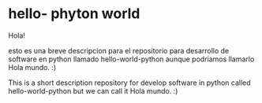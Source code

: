 # hello- phyton world

Hola!

esto es una breve descripcion para el repositorio para desarrollo de software en python llamado hello-world-python
aunque podriamos llamarlo Hola mundo. :)


This is a short description repository for develop software in python called hello-world-python
but we can call it Hola mundo. :)
